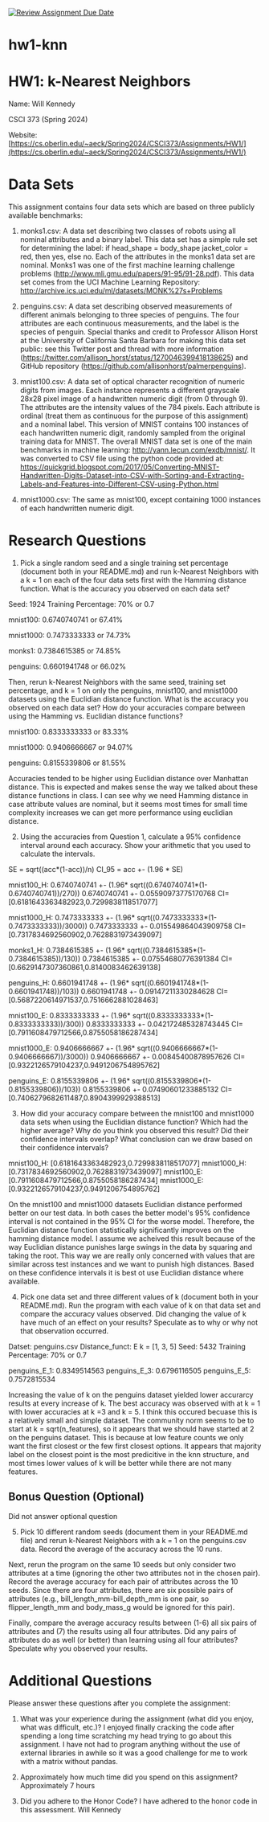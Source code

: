 [![Review Assignment Due Date](https://classroom.github.com/assets/deadline-readme-button-24ddc0f5d75046c5622901739e7c5dd533143b0c8e959d652212380cedb1ea36.svg)](https://classroom.github.com/a/Ep4kCi5E)
# hw1-knn
# HW1: k-Nearest Neighbors
Name: Will Kennedy

CSCI 373 (Spring 2024)

Website: [https://cs.oberlin.edu/~aeck/Spring2024/CSCI373/Assignments/HW1/](https://cs.oberlin.edu/~aeck/Spring2024/CSCI373/Assignments/HW1/)

# Data Sets 

This assignment contains four data sets which are based on three publicly available benchmarks:

1. monks1.csv: A data set describing two classes of robots using all nominal attributes and a binary label.  This data set has a simple rule set for determining the label: if head_shape = body_shape  jacket_color = red, then yes, else no. Each of the attributes in the monks1 data set are nominal.  Monks1 was one of the first machine learning challenge problems (http://www.mli.gmu.edu/papers/91-95/91-28.pdf).  This data set comes from the UCI Machine Learning Repository: http://archive.ics.uci.edu/ml/datasets/MONK%27s+Problems

2. penguins.csv: A data set describing observed measurements of different animals belonging to three species of penguins.  The four attributes are each continuous measurements, and the label is the species of penguin.  Special thanks and credit to Professor Allison Horst at the University of California Santa Barbara for making this data set public: see this Twitter post and thread with more information (https://twitter.com/allison_horst/status/1270046399418138625) and GitHub repository (https://github.com/allisonhorst/palmerpenguins).

3. mnist100.csv: A data set of optical character recognition of numeric digits from images.  Each instance represents a different grayscale 28x28 pixel image of a handwritten numeric digit (from 0 through 9).  The attributes are the intensity values of the 784 pixels. Each attribute is ordinal (treat them as continuous for the purpose of this assignment) and a nominal label.  This version of MNIST contains 100 instances of each handwritten numeric digit, randomly sampled from the original training data for MNIST.  The overall MNIST data set is one of the main benchmarks in machine learning: http://yann.lecun.com/exdb/mnist/.  It was converted to CSV file using the python code provided at: https://quickgrid.blogspot.com/2017/05/Converting-MNIST-Handwritten-Digits-Dataset-into-CSV-with-Sorting-and-Extracting-Labels-and-Features-into-Different-CSV-using-Python.html

4. mnist1000.csv: The same as mnist100, except containing 1000 instances of each handwritten numeric digit.

# Research Questions

1. Pick a single random seed and a single training set percentage (document both in your README.md) and run k-Nearest Neighbors with a k = 1 on each of the four data sets first with the Hamming distance function.  What is the accuracy you observed on each data set?  

Seed: 1924
Training Percentage: 70% or 0.7

mnist100: 0.6740740741 or 67.41%

mnist1000: 0.7473333333 or 74.73%

monks1: 0.7384615385 or 74.85%

penguins: 0.6601941748 or 66.02%

Then, rerun k-Nearest Neighbors with the same seed, training set percentage, and k = 1 on only the penguins, mnist100, and mnist1000 datasets using the Euclidian distance function.  What is the accuracy you observed on each data set?  How do your accuracies compare between using the Hamming vs. Euclidian distance functions?

mnist100: 0.8333333333 or 83.33%

mnist1000: 0.9406666667 or 94.07%

penguins: 0.8155339806 or 81.55%

Accuracies tended to be higher using Euclidian distance over Manhattan distance. This is expected and makes sense the way we talked about these distance functions in class. I can see why we need Hamming distance in case attribute values are nominal, but it seems most times for small time complexity increases we can get more performance using euclidian distance.

2. Using the accuracies from Question 1, calculate a 95% confidence interval around each accuracy.  Show your arithmetic that you used to calculate the intervals.

SE = sqrt((acc*(1-acc))/n)
CI_95 = acc +- (1.96 * SE)

mnist100_H: 0.6740740741 +- (1.96* sqrt((0.6740740741*(1-0.6740740741))/270))
            0.6740740741 +- 0.05590973775170768
         CI=[0.6181643363482923,0.7299838118517077]

mnist1000_H: 0.7473333333 +- (1.96* sqrt((0.7473333333*(1-0.7473333333))/3000))
            0.7473333333 +- 0.015549864043909758
         CI=[0.7317834692560902,0.7628831973439097]

monks1_H: 0.7384615385 +- (1.96* sqrt((0.7384615385*(1-0.7384615385))/130))
            0.7384615385 +- 0.07554680776391384
         CI=[0.6629147307360861,0.8140083462639138]

penguins_H: 0.6601941748 +- (1.96* sqrt((0.6601941748*(1-0.6601941748))/103))
            0.6601941748 +- 0.09147211330284628
         CI=[0.5687220614971537,0.7516662881028463]

mnist100_E: 0.8333333333 +- (1.96* sqrt((0.8333333333*(1-0.8333333333))/300))
            0.8333333333 +- 0.042172485328743445
         CI=[0.7911608479712566,0.8755058186287434]

mnist1000_E: 0.9406666667 +- (1.96* sqrt((0.9406666667*(1-0.9406666667))/3000))
            0.9406666667 +- 0.00845400878957626
         CI=[0.9322126579104237,0.9491206754895762]

penguins_E: 0.8155339806 +- (1.96* sqrt((0.8155339806*(1-0.8155339806))/103))
            0.8155339806 +- 0.07490601233885132
         CI=[0.7406279682611487,0.8904399929388513]

3. How did your accuracy compare between the mnist100 and mnist1000 data sets when using the Euclidian distance function?  Which had the higher average?  Why do you think you observed this result?  Did their confidence intervals overlap?  What conclusion can we draw based on their confidence intervals?

mnist100_H: [0.6181643363482923,0.7299838118517077]
mnist1000_H: [0.7317834692560902,0.7628831973439097]
mnist100_E: [0.7911608479712566,0.8755058186287434]
mnist1000_E: [0.9322126579104237,0.9491206754895762]

On the mnist100 and mnist1000 datasets Euclidian distance performed better on our test data. In both cases the better model's 95% confidence interval is not contained in the 95% CI for the worse model. Therefore, the Euclidian distance function statistically significantly improves on the hamming distance model. I assume we acheived this result because of the way Euclidian distance punishes large swings in the data by squaring and taking the root. This way we are really only concerned with values that are similar across test instances and we want to punish high distances. Based on these confidence intervals it is best ot use Euclidian distance where available. 

4. Pick one data set and three different values of k (document both in your README.md).  Run the program with each value of k on that data set and compare the accuracy values observed.  Did changing the value of k have much of an effect on your results?  Speculate as to why or why not that observation occurred.

Datset: penguins.csv
Distance_funct: E
k = [1, 3, 5]
Seed: 5432
Training Percentage: 70% or 0.7

penguins_E_1: 0.8349514563
penguins_E_3: 0.6796116505
penguins_E_5: 0.7572815534

Increasing the value of k on the penguins dataset yielded lower accurarcy results at every increase of k. The best accuracy was observed with at k = 1 with lower accuracies at k =3 and k = 5. I think this occured becuase this is a relatively small and simple dataset. The community norm seems to be to start at k = sqrt(n_features), so it appears that we should have started at 2 on the penguins dataset. This is because at low feature counts we only want the first closest or the few first closest options. It appears that majority label on the closest point is the most predicitive in the knn structure, and most times lower values of k will be better while there are not many features.

## Bonus Question (Optional)

Did not answer optional question

5. Pick 10 different random seeds (document them in your README.md file) and rerun k-Nearest Neighbors with a k = 1 on the penguins.csv data.  Record the average of the accuracy across the 10 runs.

Next, rerun the program on the same 10 seeds but only consider two attributes at a time (ignoring the other two attributes not in the chosen pair).  Record the average accuracy for each pair of  attributes across the 10 seeds.  Since there are four attributes, there are six possible pairs of attributes (e.g., bill_length_mm-bill_depth_mm is one pair, so flipper_length_mm and body_mass_g would be ignored for this pair).

Finally, compare the average accuracy results between (1-6) all six pairs of attributes and (7) the results using all four attributes.  Did any pairs of attributes do as well (or better) than learning using all four attributes?  Speculate why you observed your results.
 
# Additional Questions

Please answer these questions after you complete the assignment:

1. What was your experience during the assignment (what did you enjoy, what was difficult, etc.)?
    I enjoyed finally cracking the code after spending a long time scratching my head trying to go about this assignment. I have not had to program anything without the use of external libraries in awhile so it was a good challenge for me to work with a matrix without pandas. 

2. Approximately how much time did you spend on this assignment?
    Approximately 7 hours

3. Did you adhere to the Honor Code?
    I have adhered to the honor code in this assessment.
    Will Kennedy
